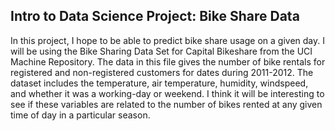 ## **Intro to Data Science Project: Bike Share Data**
In this project, I hope to be able to predict bike share usage on a given day.
I will be using the Bike Sharing Data Set for Capital Bikeshare from the UCI Machine Repository.
The data in this file gives the number of bike rentals for registered and non-registered customers for dates during 2011-2012.  The dataset includes the temperature, air temperature, humidity, windspeed, and whether it was a working-day or weekend.
I think it will be interesting to see if these variables are related to the number of bikes rented at any given time of day in a particular season.
